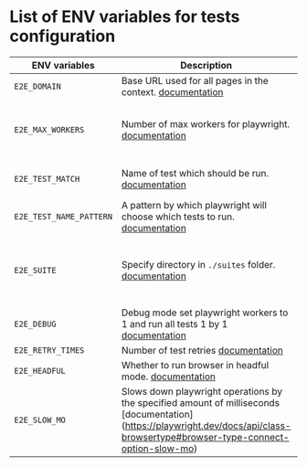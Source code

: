 # List of ENV variables for tests configuration

| ENV variables           | Description                                                                                                                                                                      | Type    | Default                                          | Required | Example                          |
|-------------------------|----------------------------------------------------------------------------------------------------------------------------------------------------------------------------------|---------|--------------------------------------------------|----------|----------------------------------|
| `E2E_DOMAIN`            | Base URL used for all pages in the context. [documentation](https://playwright.dev/docs/api/class-testoptions#test-options-base-url)                                             | String  | undefined                                        | true     | E2E_DOMAIN=http://localhost:8080 |
| `E2E_MAX_WORKERS`       | Number of max workers for playwright. [documentation](https://playwright.dev/docs/api/class-testconfig#test-config-workers)                                                      | Number  | it counts like number of logical CPU core        | false    | E2E_MAX_WORKERS=3                |
| `E2E_TEST_MATCH`        | Name of test which should be run. [documentation](https://playwright.dev/docs/api/class-testconfig#test-config-test-match)                                                       | String  | undefined (run all tests)                        | false    | E2E_TEST_MATCH=addField          |
| `E2E_TEST_NAME_PATTERN` | A pattern by which playwright will choose which tests to run. [documentation](https://playwright.dev/docs/api/class-testconfig#test-config-grep)                                 | String  | undefined (run all tests)                        | false    | E2E_TEST_NAME_PATTERN=Wizard -   |
| `E2E_SUITE`             | Specify directory in `./suites` folder. [documentation](https://playwright.dev/docs/api/class-testconfig#test-config-test-dir)                                                   | String  | undefined (run all suites from folder `./suites` | false    | E2E_SUITE=wizard                 |
| `E2E_DEBUG`             | Debug mode set playwright workers to 1 and run all tests 1 by 1 [documentation](https://playwright.dev/docs/api/class-testconfig#test-config-workers)                            | Boolean | undefined                                        | false    | E2E_DEBUG=true                   |
| `E2E_RETRY_TIMES`       | Number of test retries [documentation](https://playwright.dev/docs/api/class-testconfig#test-config-retries)                                                                     | Number  | 0                                                | false    | E2E_RETRY_TIMES=2                |
| `E2E_HEADFUL`           | Whether to run browser in headful mode. [documentation](https://playwright.dev/docs/api/class-testoptions#test-options-headless)                                                 | Boolean | false                                            | false    | E2E_HEADFUL=false                |
| `E2E_SLOW_MO`           | Slows down playwright operations by the specified amount of milliseconds [documentation] (https://playwright.dev/docs/api/class-browsertype#browser-type-connect-option-slow-mo) | Number  | 100                                              | false    | E2E_SLOW_MO=1000                 |
